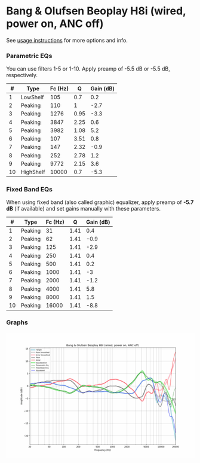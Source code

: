 # Bang & Olufsen Beoplay H8i (wired, power on, ANC off)
See [usage instructions](https://github.com/jaakkopasanen/AutoEq#usage) for more options and info.

### Parametric EQs
You can use filters 1-5 or 1-10. Apply preamp of -5.5 dB or -5.5 dB, respectively.

|   # | Type      |   Fc (Hz) |    Q |   Gain (dB) |
|-----|-----------|-----------|------|-------------|
|   1 | LowShelf  |       105 | 0.7  |         0.2 |
|   2 | Peaking   |       110 | 1    |        -2.7 |
|   3 | Peaking   |      1276 | 0.95 |        -3.3 |
|   4 | Peaking   |      3847 | 2.25 |         0.6 |
|   5 | Peaking   |      3982 | 1.08 |         5.2 |
|   6 | Peaking   |       107 | 3.51 |         0.8 |
|   7 | Peaking   |       147 | 2.32 |        -0.9 |
|   8 | Peaking   |       252 | 2.78 |         1.2 |
|   9 | Peaking   |      9772 | 2.15 |         3.6 |
|  10 | HighShelf |     10000 | 0.7  |        -5.3 |

### Fixed Band EQs
When using fixed band (also called graphic) equalizer, apply preamp of **-5.7 dB** (if available) and set gains manually with these parameters.

|   # | Type    |   Fc (Hz) |    Q |   Gain (dB) |
|-----|---------|-----------|------|-------------|
|   1 | Peaking |        31 | 1.41 |         0.4 |
|   2 | Peaking |        62 | 1.41 |        -0.9 |
|   3 | Peaking |       125 | 1.41 |        -2.9 |
|   4 | Peaking |       250 | 1.41 |         0.4 |
|   5 | Peaking |       500 | 1.41 |         0.2 |
|   6 | Peaking |      1000 | 1.41 |        -3   |
|   7 | Peaking |      2000 | 1.41 |        -1.2 |
|   8 | Peaking |      4000 | 1.41 |         5.8 |
|   9 | Peaking |      8000 | 1.41 |         1.5 |
|  10 | Peaking |     16000 | 1.41 |        -8.8 |

### Graphs
![](./Bang%20&%20Olufsen%20Beoplay%20H8i%20(wired,%20power%20on,%20ANC%20off).png)
